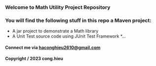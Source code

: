 ### Welcome to Math Utility Project Repository

### You will find the following stuff in this repo a Maven project:

* A jar project to demonstrate a Math library
* A Unit Test source code using JUnit Test Framework
*...

#### Connect me via haconghieu2610@gmail.com

#### Copyright &#47; 2023 cong.hieu